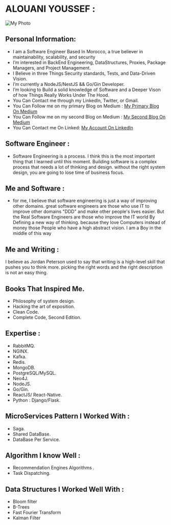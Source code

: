 # ALOUANI YOUSSEF : 
![My Photo ](https://miro.medium.com/fit/c/176/176/1*zMHxFUiKbWZRBInQa1EoSA.jpeg)

## Personal Information: 
-  I am a Software Engineer Based In Morocco, a true believer in maintainability, scalability, and security                    
-  I’m interested in BackEnd Engineering, DataStructures, Proxies, Package Managers, and Project Management.  
-  I Believe in three Things Security standards, Tests, and  Data-Driven Vision.
-  I’m currently a NodeJS/NestJS && Go/Gin Developer.
-  I’m looking to Build a solid knowledge of Software and a Deeper Vison of how Things Really Works Under The Hood.
-  You Can Contact me through my LinkedIn, Twitter, or Gmail.
-  You Can Follow me on my primary Blog on Medium :
  <a href="https://alouani-youssef.medium.com/">My Primary Blog On Medium</a>
-  You Can Follow me on my second Blog on Medium :
  <a href="https://medium.com/@alouaniyoussef.dev/">My Second Blog On Medium</a> 
- You Can Contact me On Linked: 
 <a href="https://www.linkedin.com/in/alouani-youssef/">My Account On LinkedIn</a>


## Software Engineer :
- Software Engineering is a process. I think this is the most important thing that I learned until this moment. Building software is a complex process that needs a lot of thinking and design. without the right system design, you are going to lose time of business focus.

## Me and Software : 
- for me, I believe that software engineering is just a way of improving other domains. great software engineers are those who use IT to improve other domains "DDD" and make other people's lives easier. But the Real Software Engineers are those who improve the IT world By Defining a new way of thinking. because they love Computers instead of money those People who have a high abstract vision. I am a Boy in the middle of this way 

## Me and Writing :
I believe as Jordan Peterson used to say that writing is a high-level skill that pushes you to think more. picking the right words and the right description is not an easy thing. 

## Books That Inspired Me.
- Philosophy of system design.
- Hacking the art of exposition. 
- Clean Code.
- Complete Code, Second Edition.
 
## Expertise : 
- RabbitMQ. 
- NGINX.
- Kafka.
- Redis.
- MongoDB.
- PostgreSQL/MySQL.
- Neo4J.
- NodeJS.
- Go/Gin.
- ReactJS/ React-Native.
- Python : Django/Flask.
## MicroServices Pattern I Worked With : 
- Saga.
- Shared DataBase.
- DataBase Per Service.
## Algorithm I know Well  : 
- Recommendation Engines Algorithms .
- Task Dispatching.
## Data Structures I Worked Well With  : 
- Bloom filter
- B-Trees
- Fast Fourier Transform 
- Kalman Filter

